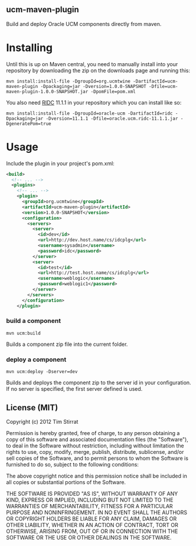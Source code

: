 ucm-maven-plugin
----------------

Build and deploy Oracle UCM components directly from maven.

Installing
==========

Until this is up on Maven central, you need to manually install into your repository by downloading the zip on the downloads page and running this:

```
mvn install:install-file -DgroupId=org.ucmtwine -DartifactId=ucm-maven-plugin -Dpackaging=jar -Dversion=1.0.0-SNAPSHOT -Dfile=ucm-maven-plugin-1.0.0-SNAPSHOT.jar -DpomFile=pom.xml
```

You also need [RIDC](http://www.oracle.com/technetwork/middleware/webcenter/content/downloads/index.html) 11.1.1 in your repository which you can install like so:

```
mvn install:install-file -DgroupId=oracle-ucm -DartifactId=ridc -Dpackaging=jar -Dversion=11.1.1 -Dfile=oracle.ucm.ridc-11.1.1.jar -DgeneratePom=true
```

Usage
=====

Include the plugin in your project's pom.xml:

```xml
<build>
  <!-- ... -->
  <plugins>
    <!-- ... -->
    <plugin>
      <groupId>org.ucmtwine</groupId>
      <artifactId>ucm-maven-plugin</artifactId>
      <version>1.0.0-SNAPSHOT</version>
      <configuration>
        <servers>
          <server>
            <id>dev</id>
            <url>http://dev.host.name/cs/idcplg</url>
            <username>sysadmin</username>
            <password>idc</password>
          </server>
          <server>
            <id>test</id>
            <url>http://test.host.name/cs/idcplg</url>
            <username>weblogic</username>
            <password>weblogic1</password>
          </server>
        </servers>
      </configuration>
    </plugin>
```

### build a component

`mvn ucm:build`

Builds a component zip file into the current folder.

### deploy a component

`mvn ucm:deploy -Dserver=dev`

Builds and deploys the component zip to the server id in your configuration. If no server is specified, the first server defined is used.

License (MIT)
-------------

Copyright (c) 2012 Tim Stirrat

Permission is hereby granted, free of charge, to any person obtaining a copy of this software and associated documentation files (the "Software"), to deal in the Software without restriction, including without limitation the rights to use, copy, modify, merge, publish, distribute, sublicense, and/or sell copies of the Software, and to permit persons to whom the Software is furnished to do so, subject to the following conditions:

The above copyright notice and this permission notice shall be included in all copies or substantial portions of the Software.

THE SOFTWARE IS PROVIDED "AS IS", WITHOUT WARRANTY OF ANY KIND, EXPRESS OR IMPLIED, INCLUDING BUT NOT LIMITED TO THE WARRANTIES OF MERCHANTABILITY, FITNESS FOR A PARTICULAR PURPOSE AND NONINFRINGEMENT. IN NO EVENT SHALL THE AUTHORS OR COPYRIGHT HOLDERS BE LIABLE FOR ANY CLAIM, DAMAGES OR OTHER LIABILITY, WHETHER IN AN ACTION OF CONTRACT, TORT OR OTHERWISE, ARISING FROM, OUT OF OR IN CONNECTION WITH THE SOFTWARE OR THE USE OR OTHER DEALINGS IN THE SOFTWARE.
